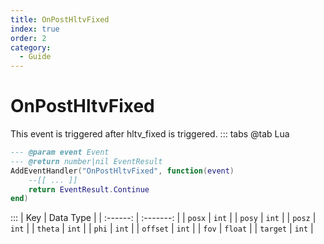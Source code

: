 ```yaml
---
title: OnPostHltvFixed
index: true
order: 2
category:
  - Guide
---
```


# OnPostHltvFixed
This event is triggered after hltv_fixed is triggered.
::: tabs
@tab Lua
```lua
--- @param event Event
--- @return number|nil EventResult
AddEventHandler("OnPostHltvFixed", function(event)
    --[[ ... ]]
    return EventResult.Continue
end)
```

:::
|    Key   | Data Type |
| :------: | :-------: |
|  `posx`  |   `int`   |
|  `posy`  |   `int`   |
|  `posz`  |   `int`   |
|  `theta` |   `int`   |
|   `phi`  |   `int`   |
| `offset` |   `int`   |
|   `fov`  |  `float`  |
| `target` |   `int`   |